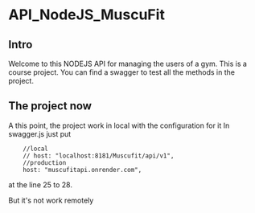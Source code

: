 # API_NodeJS_MuscuFit

## Intro

Welcome to this NODEJS API for managing the users of a gym. This is a course project.
You can find a swagger to test all the methods in the project.

## The project now

A this point, the project work in local with the configuration for it 
In swagger.js just put
```
    //local
    // host: "localhost:8181/Muscufit/api/v1",
    //production
    host: "muscufitapi.onrender.com",
```
at the line 25 to 28.

But it's not work remotely
